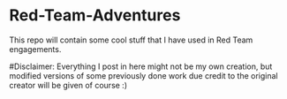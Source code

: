 # Red-Team-Adventures

This repo will contain some cool stuff that I have used in Red Team engagements.

#Disclaimer:
Everything I post in here might not be my own creation, but modified versions of some previously done work due credit to the original creator will be given of course :)
